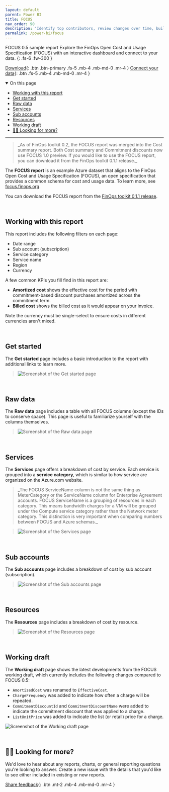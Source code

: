 ```yaml
---
layout: default
parent: Power BI
title: FOCUS
nav_order: 90
description: 'Identify top contributors, review changes over time, build a chargeback report, and summarize savings in Power BI.'
permalink: /power-bi/focus
---
```


<span class="fs-9 d-block mb-4">FOCUS 0.5 sample report</span>
Explore the FinOps Open Cost and Usage Specification (FOCUS) with an interactive dashboard and connect to your data.
{: .fs-6 .fw-300 }

[Download](https://github.com/microsoft/finops-toolkit/releases/download/v0.1.1/FOCUS.pbix){: .btn .btn-primary .fs-5 .mb-4 .mb-md-0 .mr-4 }
[Connect your data](./README.md#-connect-to-your-data){: .btn .fs-5 .mb-4 .mb-md-0 .mr-4 }

<details open markdown="1">
   <summary class="fs-2 text-uppercase">On this page</summary>

- [Working with this report](#working-with-this-report)
- [Get started](#get-started)
- [Raw data](#raw-data)
- [Services](#services)
- [Sub accounts](#sub-accounts)
- [Resources](#resources)
- [Working draft](#working-draft)
- [🙋‍♀️ Looking for more?](#️-looking-for-more)

</details>

---

<blockquote class="note" markdown="1">
   _As of FinOps toolkit 0.2, the FOCUS report was merged into the Cost summary report. Both Cost summary and Commitment discounts now use FOCUS 1.0 preview. If you would like to use the FOCUS report, you can download it from the FinOps toolkit 0.1.1 release._
</blockquote>

The **FOCUS report** is an example Azure dataset that aligns to the FinOps Open Cost and Usage Specification (FOCUS), an open specification that provides a common schema for cost and usage data. To learn more, see [focus.finops.org](https://focus.finops.org).

You can download the FOCUS report from the [FinOps toolkit 0.1.1 release](https://github.com/microsoft/finops-toolkit/releases/v0.1.1).

<br>

## Working with this report

This report includes the following filters on each page:

- Date range
- Sub account (subscription)
- Service category
- Service name
- Region
- Currency

A few common KPIs you fill find in this report are:

- **Amortized cost** shows the effective cost for the period with commitment-based discount purchases amortized across the commitment term.
- **Billed cost** shows the billed cost as it would appear on your invoice.

Note the currency must be single-select to ensure costs in different currencies aren't mixed.

<br>

## Get started

The **Get started** page includes a basic introduction to the report with additional links to learn more.

> ![Screenshot of the Get started page](https://github.com/microsoft/finops-toolkit/assets/399533/9e427f36-414a-43bc-840e-167fab30b98e)

<br>

## Raw data

The **Raw data** page includes a table with all FOCUS columns (except the IDs to conserve space). This page is useful to familiarize yourself with the columns themselves.

> ![Screenshot of the Raw data page](https://github.com/microsoft/finops-toolkit/assets/399533/3ed4a3a9-7060-44ff-bf35-9ebd5ffdfc6c)

<br>

## Services

The **Services** page offers a breakdown of cost by service. Each service is grouped into a **service category**, which is similar to how service are organized on the Azure.com website.

<blockquote class="important" markdown="1">
   _The FOCUS ServiceName column is not the same thing as MeterCategory or the ServiceName column for Enterprise Agreement accounts. FOCUS ServiceName is a grouping of resources in each category. This means bandwidth charges for a VM will be grouped under the Compute service category rather than the Network meter category. This distinction is very important when comparing numbers between FOCUS and Azure schemas._
</blockquote>

> ![Screenshot of the Services page](https://github.com/microsoft/finops-toolkit/assets/399533/c35b3400-821b-418b-ab42-fda7888d351a)

<br>

## Sub accounts

The **Sub accounts** page includes a breakdown of cost by sub account (subscription).

> ![Screenshot of the Sub accounts page](https://github.com/microsoft/finops-toolkit/assets/399533/6365f652-411f-4c52-aeb9-9e60e0627376)

<br>

## Resources

The **Resources** page includes a breakdown of cost by resource.

> ![Screenshot of the Resources page](https://github.com/microsoft/finops-toolkit/assets/399533/1b566641-8af3-4f2f-abd6-c5a0efa2fbc6)

<br>

## Working draft

The **Working draft** page shows the latest developments from the FOCUS working draft, which currently includes the following changes compared to FOCUS 0.5:

- `AmortizedCost` was renamed to `EffectiveCost`.
- `ChargeFrequency` was added to indicate how often a charge will be repeated.
- `CommitmentDiscountId` and `CommitmentDiscountName` were added to indicate the commitment discount that was applied to a charge.
- `ListUnitPrice` was added to indicate the list (or retail) price for a charge.

![Screenshot of the Working draft page](https://github.com/microsoft/finops-toolkit/assets/399533/01e17591-32f7-4d6c-81f7-2e18da8e68bc)

<br>

## 🙋‍♀️ Looking for more?

We'd love to hear about any reports, charts, or general reporting questions you're looking to answer. Create a new issue with the details that you'd like to see either included in existing or new reports.

[Share feedback](https://github.com/microsoft/finops-toolkit/issues/new/choose){: .btn .mt-2 .mb-4 .mb-md-0 .mr-4 }

<br>
